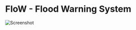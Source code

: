 # FloW - Flood Warning System
![Screenshot](https://github.com/awooo-ph/Flow/blob/master/Resources/screen.PNG)
